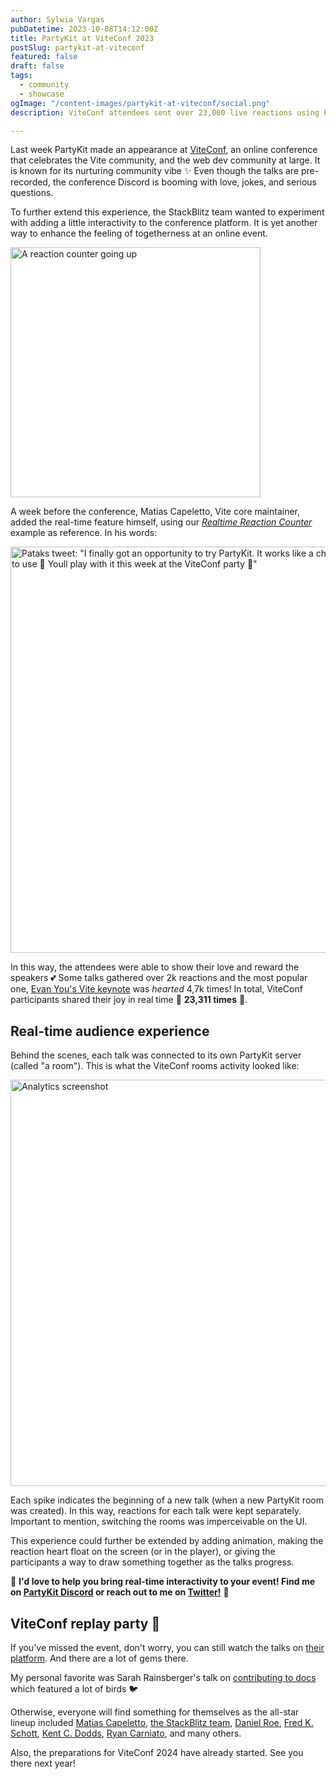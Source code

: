 ```yaml
---
author: Sylwia Vargas
pubDatetime: 2023-10-08T14:12:00Z
title: PartyKit at ViteConf 2023
postSlug: partykit-at-viteconf
featured: false
draft: false
tags:
  - community
  - showcase
ogImage: "/content-images/partykit-at-viteconf/social.png"
description: ViteConf attendees sent over 23,000 live reactions using PartyKit.

---
```


Last week PartyKit made an appearance at [ViteConf](https://viteconf.org/23), an online conference that celebrates the Vite community, and the web dev community at large. It is known for its nurturing community vibe ✨ Even though the talks are pre-recorded, the conference Discord is booming with love, jokes, and serious questions.

To further extend this experience, the StackBlitz team wanted to experiment with adding a little interactivity to the conference platform. It is yet another way to enhance the feeling of togetherness at an online event.

<img style="width:400px; height: auto;" src="/content-images/partykit-at-viteconf/hearts-go-up.gif" alt='A reaction counter going up'>

A week before the conference, Matias Capeletto, Vite core maintainer, added the real-time feature himself, using our [*Realtime Reaction Counter*](https://github.com/partykit/example-reactions) example as reference. In his words:

<a href="https://twitter.com/patak_dev/status/1708849034201268561" target="_blank" rel="noopener noreferrer"><img style="width:650px; height: auto;" src="/content-images/partykit-at-viteconf/patak-partykit.png" alt='Pataks tweet: "I finally got an opportunity to try PartyKit. It works like a charm. A true pleasure to use 💜 Youll play with it this week at the ViteConf party 🍿"'></a>

In this way, the attendees were able to show their love and reward the speakers 💕 Some talks gathered over 2k reactions and the most popular one, [Evan You's Vite keynote](https://viteconf.org/23/replay/vite_keynote) was *hearted* 4,7k times! In total, ViteConf participants shared their joy in real time <nobr>🎈 **23,311 times** 🎈.</nobr>

## Real-time audience experience

Behind the scenes, each talk was connected to its own PartyKit server (called "a room"). This is what the ViteConf rooms activity looked like:

<img style="width:650px; height: auto;" src="/content-images/partykit-at-viteconf/viteconf-analytics.png" alt='Analytics screenshot'>

Each spike indicates the beginning of a new talk (when a new PartyKit room was created). In this way, reactions for each talk were kept separately. Important to mention, switching the rooms was imperceivable on the UI.

This experience could further be extended by adding animation, making the reaction heart float on the screen (or in the player), or giving the participants a way to draw something together as the talks progress.

🎈 **I'd love to help you bring real-time interactivity to your event! Find me on <a href="https://discord.gg/8RXNx7ED3j" target="_blank" rel="noopener noreferrer">PartyKit Discord</a> or reach out to me on <a href="https://twitter.com/sylwiavargas" target="_blank" rel="noopener noreferrer">Twitter!</a>** 🎈

## ViteConf replay party 🍿

If you've missed the event, don't worry, you can still watch the talks on [their platform](https://viteconf.org/23/replay). And there are a lot of gems there.

My personal favorite was Sarah Rainsberger's talk on [contributing to docs](https://viteconf.org/23/replay/docs) which featured a lot of birds 🐦

Otherwise, everyone will find something for themselves as the all-star lineup included [Matias Capeletto](https://viteconf.org/23/replay/vite_philosophy), [the StackBlitz team](https://viteconf.org/23/replay/stackblitz_keynote), [Daniel Roe](https://viteconf.org/23/replay/nuxt), [Fred K. Schott](https://viteconf.org/23/replay/astro), [Kent C. Dodds](https://viteconf.org/23/replay/vite_react_router), [Ryan Carniato](https://viteconf.org/23/replay/solid), and many others.

Also, the preparations for ViteConf 2024 have already started. See you there next year!